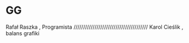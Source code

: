 # GG
Rafał Raszka , Programista 
///////////////////////////////////////
Karol Cieślik , balans grafiki
